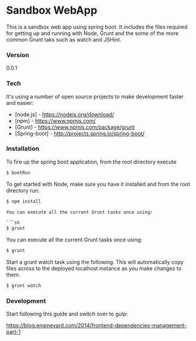 # Sandbox WebApp

This is a sandbox web app using spring boot. It includes the files required for getting up and running with Node, Grunt and the some of the more common Grunt taks such as watch and JSHint.

### Version
0.0.1

### Tech

It's using a number of open source projects to make development faster and easier:
* [node.js] - https://nodejs.org/download/
* [npm] - https://www.npmjs.com/
* [Grunt] - https://www.npmjs.com/package/grunt
* [Spring-boot] - http://projects.spring.io/spring-boot/

### Installation

To fire up the spring boot application, from the root directory execute

```sh
$ bootRun
```

To get started with Node, make sure you have it installed and from the root directory run:

```sh
$ npm install

You can execute all the current Grunt tasks once using:

```sh
$ grunt
```
You can execute all the current Grunt tasks once using:

```sh
$ grunt
```

Start a grunt watch task using the following. This will automatically copy files across to the deployed localhost instance as you make changes to them.

```sh
$ grunt watch
```

### Development

Start following this guide and switch over to gulp:

https://blog.engineyard.com/2014/frontend-dependencies-management-part-1
